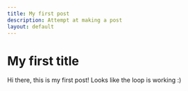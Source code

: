 ```yaml
---
title: My first post
description: Attempt at making a post
layout: default
---
```


# My first title

Hi there, this is my first post! Looks like the loop is working :)
